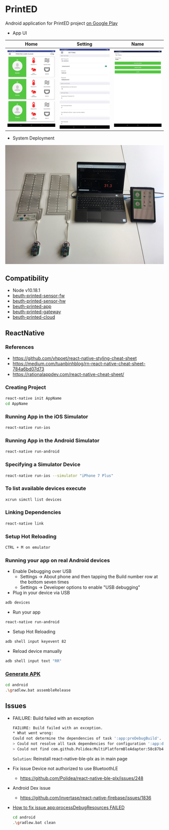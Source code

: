 # PrintED

Android application for PrintED project [on Google Play](https://play.google.com/store/apps/details?id=com.printedapp)

- App UI

Home                               |  Setting                                 | Name
:---------------------------------:|:----------------------------------------:|:----------------------------------:
![home](design/ui/home-screen.jpg) | ![setting](design/ui/setting-screen.jpg) | ![name](design/ui/name-screen.jpg)

- System Deployment

![system](design/ui/printed-system.jpg)

## Compatibility

- Node v10.18.1
- [beuth-printed-sensor-fw](https://github.com/pdt590/beuth-printed-sensor-fw)
- [beuth-printed-sensor-hw](https://github.com/pdt590/beuth-printed-sensor-hw)
- [beuth-printed-app](https://github.com/pdt590/beuth-printed-app)
- [beuth-printed-gateway](https://github.com/pdt590/beuth-printed-gateway)
- [beuth-printed-cloud](https://github.com/pdt590/beuth-printed-cloud)

## ReactNative

### References

- https://github.com/vhpoet/react-native-styling-cheat-sheet
- https://medium.com/tuanbinhblog/rn-react-native-cheat-sheet-784a6bd07d73
- https://rationalappdev.com/react-native-cheat-sheet/ 

### Creating Project

```bash
react-native init AppName
cd AppName
```

### Running App in the iOS Simulator

```bash
react-native run-ios
```

### Running App in the Android Simulator

```bash
react-native run-android
```

### Specifying a Simulator Device

```bash
react-native run-ios --simulator "iPhone 7 Plus"
```

### To list available devices execute

```bash
xcrun simctl list devices
```

### Linking Dependencies

```bash
react-native link
```

### Setup Hot Reloading

```bash
CTRL + M on emulator
```

### Running your app on real Android devices

- Enable Debugging over USB
  - Settings → About phone and then tapping the Build number row at the bottom seven times
  - Settings → Developer options to enable "USB debugging"
- Plug in your device via USB

```bash  
adb devices
```

- Run your app

```bash
react-native run-android
```

- Setup Hot Reloading

```bash
adb shell input keyevent 82
```

- Reload device manually

```bash
adb shell input text "RR"
```

### [Generate APK](https://www.instamobile.io/android-development/generate-react-native-release-build-android/)

```bash
cd android
.\gradlew.bat assembleRelease
```

## Issues

- FAILURE: Build failed with an exception

  ```bash
  FAILURE: Build failed with an exception.
  * What went wrong:
  Could not determine the dependencies of task ':app:preDebugBuild'.
  > Could not resolve all task dependencies for configuration ':app:debugRuntimeClasspath'.
  > Could not find com.github.Polidea:MultiPlatformBleAdapter:58c87b49f12f4a5ab6f7af31f8085249e206400a.
  ```

  `Solution`: Reinstall react-native-ble-plx as in main page

- Fix issue Device not authorized to use BluetoothLE
  - https://github.com/Polidea/react-native-ble-plx/issues/248

- Android Dex issue
  - https://github.com/invertase/react-native-firebase/issues/1836

- [How to fix issue app:processDebugResources FAILED](https://github.com/oblador/react-native-vector-icons/issues/429)

  ```bash
  cd android
  .\gradlew.bat clean
  ```
